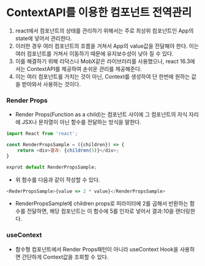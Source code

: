 # ContextAPI를 이용한 컴포넌트 전역관리

1. react에서 컴포넌트의 상태를 관리하기 위해서는 주로 최상위 컴포넌트인 App의 state에 넣어서 관리한다.
2. 이러한 경우 여러 컴포넌트의 흐름을 거쳐서 App의 value값을 전달해야 한다. 이는 여러 컴포넌트를 거쳐서 이동하기 때문에 유지보수성이 낮아 질 수 있다.
3. 이를 해결하기 위해 리덕스나 MobX같은 라이브러리를 사용했으나, react 16.3에서는 ContextAPI를 제공하여 손쉬운 관리를 제공해준다.
4. 이는 여러 컴포넌트를 거치는 것이 아닌, Context를 생성하여 단 한번에 원하는 값을 받아와서 사용하는 것이다.

### Render Props

-   Render Props(Function as a child)는 컴포넌트 사이에 그 컴포넌트의 자식 자리에 JSX나 문자열이 아닌 함수를 전달하는 방식을 말한다.

```javascript
import React from 'react';

const RenderPropsSample = ({children}) => {
    return <div>결과: {children(5)}</div>;
}

exprot default RenderPropsSample;

```

-   위 함수를 다음과 같이 작성할 수 있다.

```javascript
<RederPropsSample>{value => 2 * value}</RenderPropsSample>
```

-   RenderPropsSample에 children props로 피라미터에 2를 곱해서 반환하는 함수를 전달하면, 해당 컴포넌트는 이 함수에 5를 인자로 넣어서 결과:10을 렌더링한다.

### useContext

-   함수형 컴포넌트에서 Render Props패턴이 아니라 useContext Hook을 사용하면 간단하게 Context값을 조회할 수 있다.
